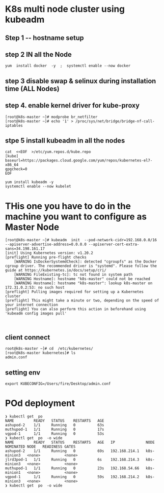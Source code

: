 # K8s multi node cluster using kubeadm 

## Step 1 -- hostname setup 

## step 2 IN all the Node 

```
yum  install docker  -y  ;  systemctl enable --now docker

```

## step 3  disable swap & selinux during installation time  (ALL Nodes)

## step 4. enable kernel driver for kube-proxy 

```
[root@k8s-master ~]# modprobe br_netfilter
[root@k8s-master ~]# echo '1' > /proc/sys/net/bridge/bridge-nf-call-iptables
```

## stpe 5 install kubeadm in all the nodes 

```
cat  <<EOF  >/etc/yum.repos.d/kube.repo
[kube]
baseurl=https://packages.cloud.google.com/yum/repos/kubernetes-el7-x86_64
gpgcheck=0
EOF

yum install kubeadm -y
systemctl enable --now kubelet

```

#  THis one you have to do in the machine you want to configure as Master Node 

```
[root@k8s-master ~]# kubeadm  init  --pod-network-cidr=192.168.0.0/16  --apiserver-advertise-address=0.0.0.0 --apiserver-cert-extra-sans=34.198.161.17  
[init] Using Kubernetes version: v1.20.2
[preflight] Running pre-flight checks
	[WARNING IsDockerSystemdCheck]: detected "cgroupfs" as the Docker cgroup driver. The recommended driver is "systemd". Please follow the guide at https://kubernetes.io/docs/setup/cri/
	[WARNING FileExisting-tc]: tc not found in system path
	[WARNING Hostname]: hostname "k8s-master" could not be reached
	[WARNING Hostname]: hostname "k8s-master": lookup k8s-master on 172.31.0.2:53: no such host
[preflight] Pulling images required for setting up a Kubernetes cluster
[preflight] This might take a minute or two, depending on the speed of your internet connection
[preflight] You can also perform this action in beforehand using 'kubeadm config images pull'



```
  
  
## client connect 

```
root@k8s-master ~]# cd  /etc/kubernetes/
[root@k8s-master kubernetes]# ls
admin.conf 

```


## setting env 

```
export KUBECONFIG=/Users/fire/Desktop/admin.conf

```

# POd deployment 

```
❯ kubectl get  po
NAME         READY   STATUS    RESTARTS   AGE
ashupod-2    1/1     Running   0          63s
muthupod-1   1/1     Running   0          17s
vgpod-1      1/1     Running   0          53s
❯ kubectl get  po  -o wide
NAME         READY   STATUS    RESTARTS   AGE   IP              NODE          NOMINATED NODE   READINESS GATES
ashupod-2    1/1     Running   0          69s   192.168.214.1   k8s-minion3   <none>           <none>
jlrd3pod-1   1/1     Running   0          6s    192.168.214.3   k8s-minion3   <none>           <none>
muthupod-1   1/1     Running   0          23s   192.168.54.66   k8s-minion1   <none>           <none>
vgpod-1      1/1     Running   0          59s   192.168.214.2   k8s-minion3   <none>           <none>
❯ kubectl get  po  -o wide


```



